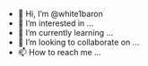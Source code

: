 - 👋 Hi, I’m @white1baron
- 👀 I’m interested in ...
- 🌱 I’m currently learning ...
- 💞️ I’m looking to collaborate on ...
- 📫 How to reach me ...

<!---
white1baron/white1baron is a ✨ special ✨ repository because its `README.md` (this file) appears on your GitHub profile.
You can click the Preview link to take a look at your changes.
--->
